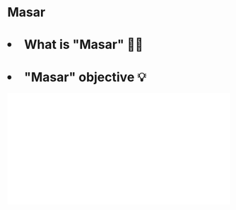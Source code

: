 # Masar
<h1> <li> What is "Masar" 🚚❔  </li> </h1>

  <h1> <li> "Masar" objective 💡 </li> </h1>
  
  <p align="center">
<img src="./dash.svg" alt="" /> </p>

